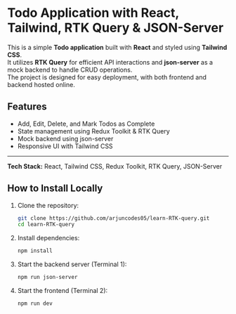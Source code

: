 # Todo Application with React, Tailwind, RTK Query & JSON-Server  

This is a simple **Todo application** built with **React** and styled using **Tailwind CSS**.  
It utilizes **RTK Query** for efficient API interactions and **json-server** as a mock backend to handle CRUD operations.  
The project is designed for easy deployment, with both frontend and backend hosted online. 

## Features  
- Add, Edit, Delete, and Mark Todos as Complete  
- State management using Redux Toolkit & RTK Query  
- Mock backend using json-server  
- Responsive UI with Tailwind CSS

---
**Tech Stack:** React, Tailwind CSS, Redux Toolkit, RTK Query, JSON-Server  

## How to Install Locally

1. Clone the repository:
   ```sh
   git clone https://github.com/arjuncodes05/learn-RTK-query.git
   cd learn-RTK-query
   ```

2. Install dependencies:
   ```sh
   npm install
   ```

3. Start the backend server (Terminal 1):
   ```sh
   npm run json-server
   ```

4. Start the frontend (Terminal 2):
   ```sh
   npm run dev
